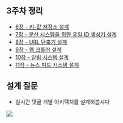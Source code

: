 ## 3주차 정리
- [6장 - 키-값 저장소 설계](https://awake-frost-048.notion.site/6-ac17b13bd2bf457f96195cabba6b1060)
- [7장 - 분산 시스템을 위한 유일 ID 생성기 설계](https://awake-frost-048.notion.site/7-ID-aad0c9336f24420cb3be90910fb27881)
- [8장 - URL 단축기 설계](https://awake-frost-048.notion.site/8-URL-9fd6cc37cce148c6a7ef84d4699fbef7)
- [9장 - 웹 크롤러 설계](https://awake-frost-048.notion.site/9-14d4c221909546a0a1ecb621bc98918a)
- [10장 - 알림 시스템 설계](https://awake-frost-048.notion.site/10-036086bdb580484186bfe06fbd3e8f93)
- [11장 - 뉴스 피드 시스템 설계](https://awake-frost-048.notion.site/11-902669ce8c3f4783b4b4985350da2562)

## 설계 질문
- 실시간 댓글 개발 아키텍처를 설계해봅시다 
<img src="https://tech.kakao.com/wp-content/uploads/2020/07/live-comment-mosaic.gif"/>

